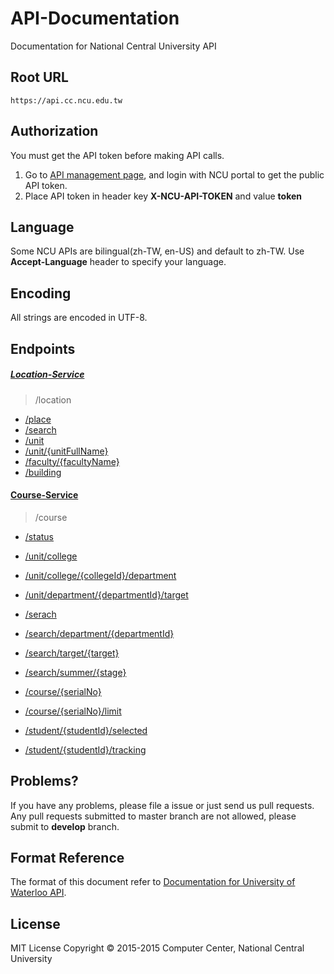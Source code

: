 # API-Documentation
Documentation for National Central University API

## Root URL
```
https://api.cc.ncu.edu.tw
```

## Authorization
You must get the API token before making API calls. 

1.  Go to [API management page], and login with NCU portal to get the public API token.
2.  Place API token in header key **X-NCU-API-TOKEN** and value **token**

## Language
Some NCU APIs are bilingual(zh-TW, en-US) and default to zh-TW. Use **Accept-Language** header to specify your language.

## Encoding
All strings are encoded in UTF-8.

## Endpoints
##### [Location-Service]
> /location
- [/place](location-service/place.md)
- [/search](location-service/search.md)
- [/unit](location-service/unit.md)
- [/unit/{unitFullName}](location-service/unit_unitName.md)
- [/faculty/{facultyName}](location-service/faculty.md)
- [/building](location-service/building.md)

#### [Course-Service]
> /course
- [/status](course-service/status.md)

- [/unit/college](course-service/unit/college.md)
- [/unit/college/{collegeId}/department](course-service/unit/college_department.md)
- [/unit/department/{departmentId}/target](course-service/unit/department_target.md)

- [/serach](course-service/search/search.md)
- [/search/department/{departmentId}](course-service/search/department.md)
- [/search/target/{target}](course-service/search/target.md)
- [/search/summer/{stage}](course-service/search/summer.md)

- [/course/{serialNo}](course-service/course/course.md)
- [/course/{serialNo}/limit](course-service/course/limit.md)

- [/student/{studentId}/selected](course-service/student/selected.md)
- [/student/{studentId}/tracking](course-service/student/tracking.md)


## Problems?
If you have any problems, please file a issue or just send us pull requests.
Any pull requests submitted to master branch are not allowed, please submit to **develop** branch.

## Format Reference
The format of this document refer to [Documentation for University of Waterloo API](https://github.com/uWaterloo/api-documentation).

## License
MIT License Copyright © 2015-2015 Computer Center, National Central University

[API management page]:https://api.cc.ncu.edu.tw/manage
[Location-Service]:https://github.com/NCU-CC/Location-Service
[Course-Service]:https://github.com/NCU-CC/Course-Service